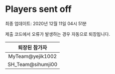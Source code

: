 # Players sent off
최종 업데이트: 2020년 12월 11일 04시 51분


제출 코드에서 오류가 발생하는 경우 자동으로 퇴장됩니다.


| 퇴장된 참가자 |
|:---:|
| MyTeam@yejik1002 |
| SH_Team@sihumji00 |